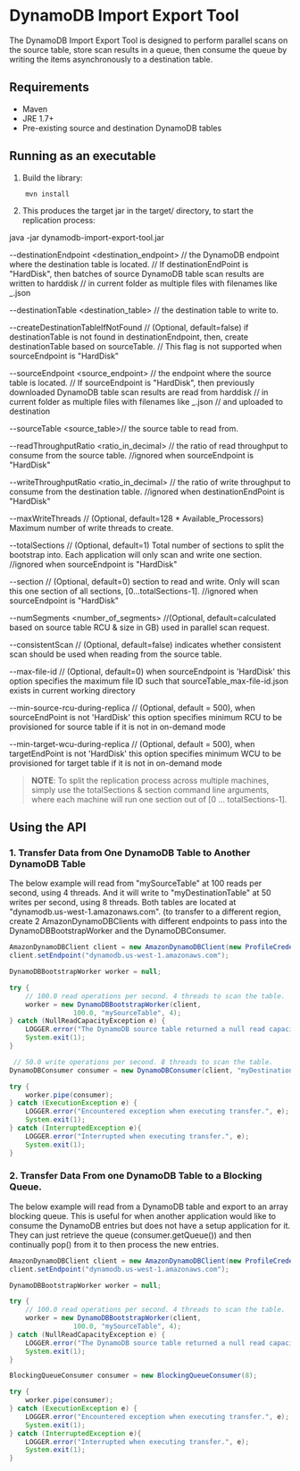 # DynamoDB Import Export Tool
The DynamoDB Import Export Tool is designed to perform parallel scans on the source table, store scan results in a queue, then consume the queue by writing the items asynchronously to a destination table.

## Requirements ##
* Maven
* JRE 1.7+
* Pre-existing source and destination DynamoDB tables

## Running as an executable

1. Build the library:

```
    mvn install
```

2. This produces the target jar in the target/ directory, to start the replication process:

java -jar dynamodb-import-export-tool.jar

--destinationEndpoint <destination_endpoint> // the DynamoDB endpoint where the destination table is located. 
// If destinationEndPoint is "HardDisk", then batches of source DynamoDB table scan results are written to harddisk
// in current folder as multiple files with filenames like <destinationTable>\_<XXXX>.json

--destinationTable <destination_table> // the destination table to write to.

--createDestinationTableIfNotFound <boolean> // (Optional, default=false) if destinationTable is not found in destinationEndpoint, then, create destinationTable based on sourceTable.
// This flag is not supported when sourceEndpoint is "HardDisk"

--sourceEndpoint <source_endpoint> // the endpoint where the source table is located.
// If sourceEndpoint is "HardDisk", then previously downloaded DynamoDB table scan results are read from harddisk
// in current folder as multiple files with filenames like <sourceTable>\_<XXXX>.json
// and uploaded to destination

--sourceTable <source_table>// the source table to read from.

--readThroughputRatio <ratio_in_decimal> // the ratio of read throughput to consume from the source table.
//ignored when sourceEndpoint is "HardDisk"

--writeThroughputRatio <ratio_in_decimal> // the ratio of write throughput to consume from the destination table.
//ignored when destinationEndPoint is "HardDisk"

--maxWriteThreads <numWriteThreads> // (Optional, default=128 * Available_Processors) Maximum number of write threads to create.

--totalSections <numSections> // (Optional, default=1) Total number of sections to split the bootstrap into. Each application will only scan and write one section.
//ignored when sourceEndpoint is "HardDisk"

--section <sectionSequence> // (Optional, default=0) section to read and write. Only will scan this one section of all sections, [0...totalSections-1].
//ignored when sourceEndpoint is "HardDisk"

--numSegments <number_of_segments> //(Optional, default=calculated based on source table RCU & size in GB) used in parallel scan request.

--consistentScan <boolean> // (Optional, default=false) indicates whether consistent scan should be used when reading from the source table.

--max-file-id <int> // (Optional, default=0) when sourceEndpoint is 'HardDisk' this option specifies the maximum file ID such that sourceTable_max-file-id.json exists in current working directory

--min-source-rcu-during-replica <long> // (Optional, default = 500), when sourceEndPoint is not 'HardDisk' this option specifies minimum RCU to be provisioned for source table if it is not in on-demand mode 

--min-target-wcu-during-replica <long> // (Optional, default = 500), when targetEndPoint is not 'HardDisk' this option specifies minimum WCU to be provisioned for target table if it is not in on-demand mode

> **NOTE**: To split the replication process across multiple machines, simply use the totalSections & section command line arguments, where each machine will run one section out of [0 ... totalSections-1].

## Using the API

### 1. Transfer Data from One DynamoDB Table to Another DynamoDB Table

The below example will read from "mySourceTable" at 100 reads per second, using 4 threads. And it will write to "myDestinationTable" at 50 writes per second, using 8 threads.
Both tables are located at "dynamodb.us-west-1.amazonaws.com". (to transfer to a different region, create 2 AmazonDynamoDBClients
with different endpoints to pass into the DynamoDBBootstrapWorker and the DynamoDBConsumer.

```java
AmazonDynamoDBClient client = new AmazonDynamoDBClient(new ProfileCredentialsProvider());
client.setEndpoint("dynamodb.us-west-1.amazonaws.com");

DynamoDBBootstrapWorker worker = null;

try {
    // 100.0 read operations per second. 4 threads to scan the table.
    worker = new DynamoDBBootstrapWorker(client,
                100.0, "mySourceTable", 4);
} catch (NullReadCapacityException e) {
    LOGGER.error("The DynamoDB source table returned a null read capacity.", e);
    System.exit(1);
}

 // 50.0 write operations per second. 8 threads to scan the table.
DynamoDBConsumer consumer = new DynamoDBConsumer(client, "myDestinationTable", 50.0, Executors.newFixedThreadPool(8));

try {
    worker.pipe(consumer);
} catch (ExecutionException e) {
    LOGGER.error("Encountered exception when executing transfer.", e);
    System.exit(1);
} catch (InterruptedException e){
    LOGGER.error("Interrupted when executing transfer.", e);
    System.exit(1);
}
```


### 2. Transfer Data From one DynamoDB Table to a Blocking Queue.

The below example will read from a DynamoDB table and export to an array blocking queue. This is useful for when another application would like to consume
the DynamoDB entries but does not have a setup application for it. They can just retrieve the queue (consumer.getQueue()) and then continually pop() from it
to then process the new entries.

```java
AmazonDynamoDBClient client = new AmazonDynamoDBClient(new ProfileCredentialsProvider());
client.setEndpoint("dynamodb.us-west-1.amazonaws.com");

DynamoDBBootstrapWorker worker = null;

try {
    // 100.0 read operations per second. 4 threads to scan the table.
    worker = new DynamoDBBootstrapWorker(client,
                100.0, "mySourceTable", 4);
} catch (NullReadCapacityException e) {
    LOGGER.error("The DynamoDB source table returned a null read capacity.", e);
    System.exit(1);
}

BlockingQueueConsumer consumer = new BlockingQueueConsumer(8);

try {
    worker.pipe(consumer);
} catch (ExecutionException e) {
    LOGGER.error("Encountered exception when executing transfer.", e);
    System.exit(1);
} catch (InterruptedException e){
    LOGGER.error("Interrupted when executing transfer.", e);
    System.exit(1);
}
```
